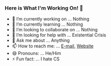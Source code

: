 ### Here is What I'm Working On! 👋

- 🔭 I’m currently working on ... Nothing
- 🌱 I’m currently learning ... Nothing
- 👯 I’m looking to collaborate on ... Nothing
- 🤔 I’m looking for help with ... Existential Crisis
- 💬 Ask me about ... Anything
- 📫 How to reach me: ... [E-mail](mailto:1805007@ugrad.cse.buet.ac.bd), [Website](https://quvi007.github.io)
- 😄 Pronouns: ... He/Him
- ⚡ Fun fact: ... I hate CS
